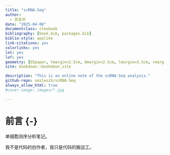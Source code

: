 ```yaml
--- 
title: "scRNA-Seq"
author:
  - 苏总华
date: "2025-04-08"
documentclass: ctexbook
bibliography: [book.bib, packages.bib]
biblio-style: apalike
link-citations: yes
colorlinks: yes
lot: yes
lof: yes
geometry: [b5paper, tmargin=2.5cm, bmargin=2.5cm, lmargin=3.5cm, rmargin=2.5cm]
site: bookdown::bookdown_site

description: "This is an online note of the scRNA-Seq analysis."
github-repo: smileszh/scRNA-Seq
always_allow_html: true
#cover-image: images/*.jpg

---
```








# 前言 {-}

  单细胞测序分析笔记。
  
  我不是代码的创作者，我只是代码的搬运工。


